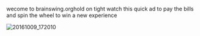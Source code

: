  wecome to brainswing.orghold on tight watch this quick ad to pay the bills and spin the wheel to win a new experience
 
![20161009_172010](https://user-images.githubusercontent.com/102254145/162536722-30f23ec5-9f44-4a8a-89c6-ff42ee1506d9.jpg)
